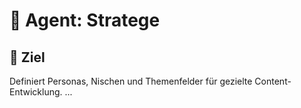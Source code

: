 # 🧠 Agent: Stratege
## 🎯 Ziel
Definiert Personas, Nischen und Themenfelder für gezielte Content-Entwicklung.
...
